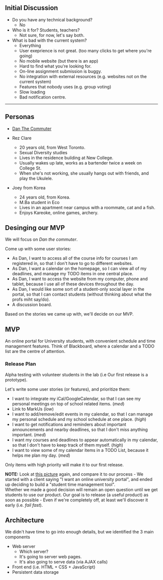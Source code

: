 ## Initial Discussion

 * Do you have any technical background?
   * No
 * Who is it for? Students, teachers?
   * Not sure, for now, let's say both.
 * What is bad with the current system?
   * Everything
   * User exeprience is not great. (too many clicks to get where you're going)
   * No mobile website (but there is an app)
   * Hard to find what you're looking for.
   * On-line assignment submission is buggy.
   * No integration with external resources (e.g. websites not on the current system)
   * Features that nobody uses (e.g. group voting)
   * Slow loading
   * Bad notification centre.
   
   
-----

## Personas

 * [Dan The Commuter](https://docs.google.com/presentation/d/17jIrffuu78dUq_fd4ukuH9L3xPvWo3TN2b28jYHhILA#slide=id.g476953abc_091)
 
 * Rez Clare 
   * 20 years old, from West Toronto.
   * Sexual Diversity studies
   * Lives in the residence building at New College.
   * Usually wakes up late, works as a bartender twice a week on College St.
   * When she's not working, she usually hangs out with friends, and play the Ukulele.
   
 * Joey from Korea
   * 24 years old, from Korea.
   * M.Ba student in Eco
   * Lives in an apartment near campus with a roommate, cat and a fish.
   * Enjoys Kareoke, online games, archery.
   



## Desinging our MVP

We will focus on *Dan the commuter*.

Come up with some user stories:
 * As Dan, I want to access all of the course info for courses I am registered in, so that I don't have to go to different websites.
 * As Dan, I want a calendar on the homepage, so I can view all of my deadlines, and manage my TODO items in one central place. 
 * As Dan, I want to access the website from my computer, phone and tablet, because I use all of these devices throughout the day.
 * As Dan, I would like some sort of a student-only social layer in the portal, so that I can contact students (without thinking about what the profs miht say/do).
 * A discussion board.

Based on the stories we came up with, we'll decide on our MVP.

## MVP

An online portal for University students, with convenient schedule and time management features.
Think of Blackboard, where a calendar and a TODO list are the centre of attention.


### Release Plan

Alpha testing with volunteer students in the lab (i.e Our first release is a prototype).


Let's write some user stories (or features), and prioritize them:
 * I want to integrate my iCal/GoogleCalendar, so that I can see my personal meetings on top of school related items. (_med_)
 * Link to MarkUs  (_low_)
 * I want to add/remove/edit events in my calendar, so that I can manage my personal schedule and my school schedule at one place. (_high_)
 * I want to get notifications and reminders about important announcements and nearby deadlines, so that I don't miss anything important. (_med_)
 * I want my courses and deadlines to appear automatically in my calendar, so that I don't have to keep track of them myself. (_high_)
 * I want to view some of my calendar items in a TODO List, because it helps me plan my day. (_med_)
  

Only items with high priority will make it to our first release.


**NOTE:** Look at [this picture](http://keremkosaner.files.wordpress.com/2008/04/softwaredevelopment.gif) again, and compare it to our process - We started with a client saying "I want an online university portal", and ended up deciding to build a "student time management tool".    
Whether we made a good decision will remain an open question until we get students to use our product. Our goal is to release (a useful product) as soon as possible - Even if we're completely off, at least we'll discover it early (i.e. _fail fast_).


## Architecture

We didn't have time to go into enough details, but we identified the 3 main components

 * Web server
   * Which server?
   * It's going to server web pages.
   * It's also going to serve data (via AJAX calls)
 * Front end (i.e. HTML + CSS + JavaScript)
 * Persistent data storage

 


